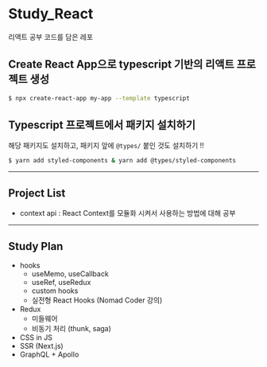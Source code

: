 # Study_React
리액트 공부 코드를 담은 레포


## Create React App으로 typescript 기반의 리액트 프로젝트 생성
```bash
$ npx create-react-app my-app --template typescript
```

## Typescript 프로젝트에서 패키지 설치하기
해당 패키지도 설치하고, 패키지 앞에 `@types/` 붙인 것도 설치하기 !!
```bash
$ yarn add styled-components & yarn add @types/styled-components
```

---

## Project List
* context api : React Context를 모듈화 시켜서 사용하는 방법에 대해 공부


---
## Study Plan
* hooks
  - useMemo, useCallback
  - useRef, useRedux
  - custom hooks
  - 실전형 React Hooks (Nomad Coder 강의)
* Redux
  - 미들웨어
  - 비동기 처리 (thunk, saga)
* CSS in JS
* SSR (Next.js)
* GraphQL + Apollo